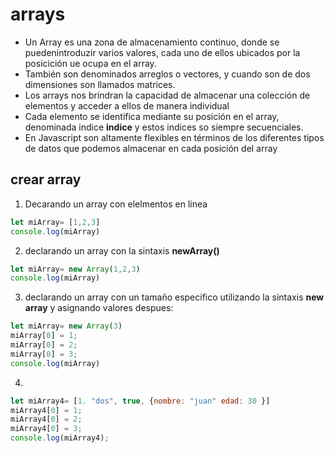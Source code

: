 # arrays
- Un Array es una zona de almacenamiento continuo, donde se puedenintroduzir varios valores, cada uno de ellos ubicados por la posicición ue ocupa en el array.
- También son denominados arreglos o vectores, y cuando son de dos dimensiones son llamados matrices.
- Los arrays nos brindran la capacidad de almacenar una colección de elementos y acceder a ellos de manera individual
- Cada elemento se identifica mediante su posición en el array, denominada indice **indice** y estos indices so siempre secuenciales.
- En Javascript son altamente flexibles en términos de los diferentes tipos de datos que podemos almacenar en cada posición del array

## crear array 

1. Decarando un array con elelmentos en linea 

```javascript
let miArray= [1,2,3]
console.log(miArray)
```

2. declarando un array con la sintaxis **newArray()**
```javascript
let miArray= new Array(1,2,3)
console.log(miArray)
```
3. declarando un array con un tamaño especifico utilizando la sintaxis **new array** y asignando valores despues:
```javascript
let miArray= new Array(3)
miArray[0] = 1;
miArray[0] = 2;
miArray[0] = 3;
console.log(miArray)
```
4. 
```javascript
let miArray4= [1. "dos", true, {nombre: "juan" edad: 30 }] 
miArray4[0] = 1;
miArray4[0] = 2;
miArray4[0] = 3;
console.log(miArray4);
```